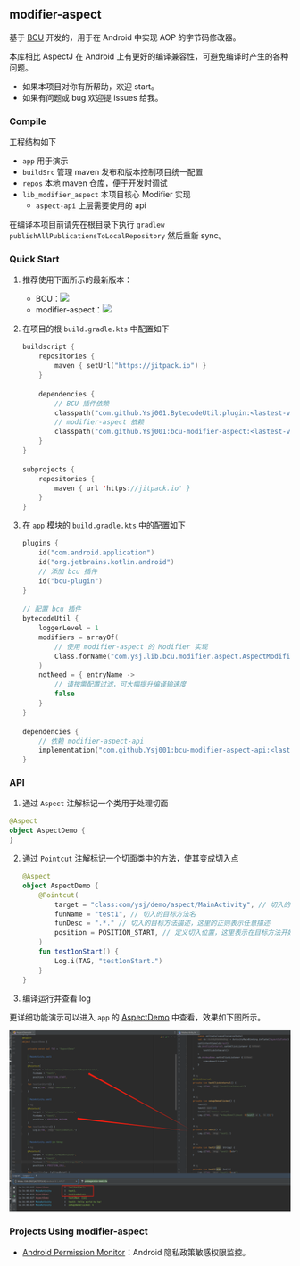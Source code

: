 ## modifier-aspect

基于 [BCU](https://github.com/Ysj001/BytecodeUtil) 开发的，用于在 Android 中实现 AOP 的字节码修改器。

本库相比 AspectJ 在 Android 上有更好的编译兼容性，可避免编译时产生的各种问题。

- 如果本项目对你有所帮助，欢迎 start。
- 如果有问题或 bug 欢迎提 issues 给我。



### Compile

工程结构如下

- `app` 用于演示
- `buildSrc` 管理 maven 发布和版本控制项目统一配置
- `repos` 本地 maven 仓库，便于开发时调试
- `lib_modifier_aspect` 本项目核心 Modifier 实现
  - `aspect-api` 上层需要使用的 api

在编译本项目前请先在根目录下执行 `gradlew publishAllPublicationsToLocalRepository` 然后重新 sync。



### Quick Start

1. 推荐使用下面所示的最新版本：

   - BCU：[![](https://jitpack.io/v/Ysj001/BytecodeUtil.svg)](https://jitpack.io/#Ysj001/BytecodeUtil)
   - modifier-aspect：[![](https://jitpack.io/v/Ysj001/bcu-modifier-aspect.svg)](https://jitpack.io/#Ysj001/bcu-modifier-aspect)

2. 在项目的根 `build.gradle.kts` 中配置如下

   ```kotlin
   buildscript {
       repositories {
           maven { setUrl("https://jitpack.io") }
       }
       
       dependencies {
           // BCU 插件依赖
           classpath("com.github.Ysj001.BytecodeUtil:plugin:<lastest-version>")
           // modifier-aspect 依赖
           classpath("com.github.Ysj001:bcu-modifier-aspect:<lastest-version>")
       }
   }
   
   subprojects {
       repositories {
           maven { url 'https://jitpack.io' }
       }
   }
   ```

3. 在 `app` 模块的 `build.gradle.kts` 中的配置如下

   ```kotlin
   plugins {
       id("com.android.application")
       id("org.jetbrains.kotlin.android")
       // 添加 bcu 插件
       id("bcu-plugin")
   }
   
   // 配置 bcu 插件
   bytecodeUtil {
       loggerLevel = 1
       modifiers = arrayOf(
           // 使用 modifier-aspect 的 Modifier 实现
           Class.forName("com.ysj.lib.bcu.modifier.aspect.AspectModifier"),
       )
       notNeed = { entryName ->
           // 请按需配置过滤，可大幅提升编译输速度
           false
       }
   }
   
   dependencies {
       // 依赖 modifier-aspect-api
       implementation("com.github.Ysj001:bcu-modifier-aspect-api:<lastest-version>")
   }
   ```



### API

1.  通过 `Aspect` 注解标记一个类用于处理切面

   ```kotlin
   @Aspect
   object AspectDemo {
   }
   ```

2. 通过 `Pointcut` 注解标记一个切面类中的方法，使其变成切入点

   ```kotlin
   @Aspect
   object AspectDemo {
       @Pointcut(
           target = "class:com/ysj/demo/aspect/MainActivity", // 切入的目标方法所在的类
           funName = "test1", // 切入的目标方法名
           funDesc = ".*." // 切入的目标方法描述，这里的正则表示任意描述
           position = POSITION_START, // 定义切入位置，这里表示在目标方法开始处
       )
       fun test1onStart() {
           Log.i(TAG, "test1onStart.")
       }
   }
   ```

3. 编译运行并查看 log

更详细功能演示可以进入 `app` 的 [AspectDemo](app/src/main/java/com/ysj/demo/aspect/AspectDemo.kt) 中查看，效果如下图所示。

![demo](readme_assets/demo.png)



### Projects Using modifier-aspect

- [Android Permission Monitor](https://github.com/Ysj001/PermissionMonitor)：Android 隐私政策敏感权限监控。